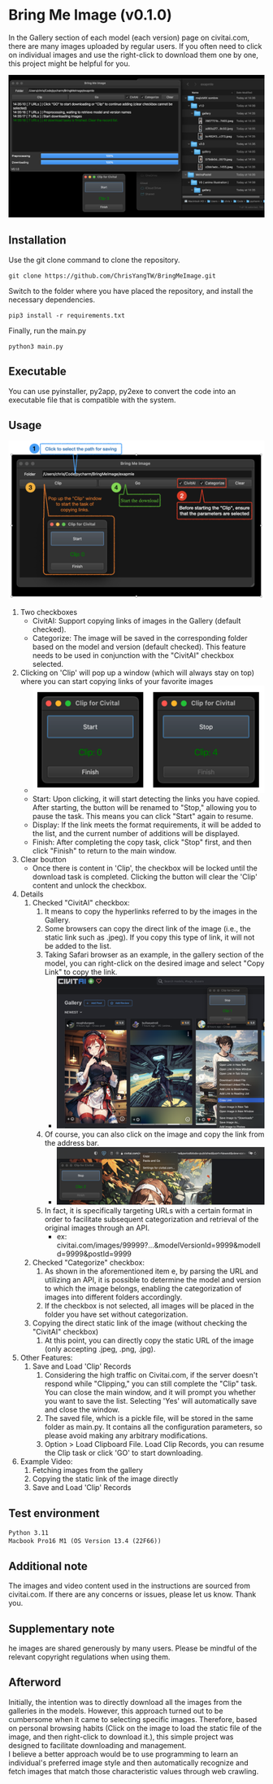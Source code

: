 # Bring Me Image (v0.1.0)
In the Gallery section of each model (each version) page on civitai.com, there are many images uploaded by regular users. If you often need to click on individual images and use the right-click to download them one by one, this project might be helpful for you.

![sample1](examples/sample1_v0_1_0.png)

## Installation
Use the git clone command to clone the repository.
```
git clone https://github.com/ChrisYangTW/BringMeImage.git
```
Switch to the folder where you have placed the repository,
and install the necessary dependencies.
```
pip3 install -r requirements.txt
```
Finally, run the main.py
```
python3 main.py
```

## Executable
You can use pyinstaller, py2app, py2exe to convert the code into an executable file that is compatible with the system.

## Usage
![sample2](examples/sample2_v0_1_0.png)
1. Two checkboxes
   * CivitAI: Support copying links of images in the Gallery (default checked).
   * Categorize: The image will be saved in the corresponding folder based on the model and version (default checked). This feature needs to be used in conjunction with the "CivitAI" checkbox selected.
2. Clicking on 'Clip' will pop up a window (which will always stay on top) where you can start copying links of your favorite images
   * ![sample3](examples/sample3_v0_1_0.png)
   * Start: Upon clicking, it will start detecting the links you have copied. After starting, the button will be renamed to "Stop," allowing you to pause the task. This means you can click "Start" again to resume.
   * Display: If the link meets the format requirements, it will be added to the list, and the current number of additions will be displayed.
   * Finish: After completing the copy task, click "Stop" first, and then click "Finish" to return to the main window.
3. Clear boutton
   * Once there is content in 'Clip', the checkbox will be locked until the download task is completed. Clicking the button will clear the 'Clip' content and unlock the checkbox.
4. Details
   1. Checked "CivitAI" checkbox:
      1. It means to copy the hyperlinks referred to by the images in the Gallery.
      2. Some browsers can copy the direct link of the image (i.e., the static link such as .jpeg). If you copy this type of link, it will not be added to the list.
      3. Taking Safari browser as an example, in the gallery section of the model, you can right-click on the desired image and select "Copy Link" to copy the link.
         * ![sample4](examples/sample4_v0_1_0.png)
      4. Of course, you can also click on the image and copy the link from the address bar.
         * ![sample5](examples/sample5_v0_1_0.png)
      5. In fact, it is specifically targeting URLs with a certain format in order to facilitate subsequent categorization and retrieval of the original images through an API.
         * ex: civitai.com/images/99999?...&modelVersionId=9999&modelId=9999&postId=9999
   2. Checked "Categorize" checkbox:
      1. As shown in the aforementioned item e, by parsing the URL and utilizing an API, it is possible to determine the model and version to which the image belongs, enabling the categorization of images into different folders accordingly.
      2. If the checkbox is not selected, all images will be placed in the folder you have set without categorization.
   3. Copying the direct static link of the image (without checking the "CivitAI" checkbox)
      1. At this point, you can directly copy the static URL of the image (only accepting .jpeg, .png, .jpg).
5. Other Features:
   1. Save and Load 'Clip' Records
      1. Considering the high traffic on Civitai.com, if the server doesn't respond while "Clipping," you can still complete the "Clip" task. You can close the main window, and it will prompt you whether you want to save the list. Selecting 'Yes' will automatically save and close the window.
      2. The saved file, which is a pickle file, will be stored in the same folder as main.py. It contains all the configuration parameters, so please avoid making any arbitrary modifications.
      3. Option > Load Clipboard File. Load Clip Records, you can resume the Clip task or click 'GO' to start downloading.
6. Example Video:
   1. Fetching images from the gallery
   2. Copying the static link of the image directly
   3. Save and Load 'Clip' Records


## Test environment
```
Python 3.11
Macbook Pro16 M1 (OS Version 13.4 (22F66))
```

## Additional note
The images and video content used in the instructions are sourced from civitai.com. If there are any concerns or issues, please let us know. Thank you.

## Supplementary note
he images are shared generously by many users. Please be mindful of the relevant copyright regulations when using them.

## Afterword
 Initially, the intention was to directly download all the images from the galleries in the models. However, this approach turned out to be cumbersome when it came to selecting specific images. Therefore, based on personal browsing habits (Click on the image to load the static file of the image, and then right-click to download it.), this simple project was designed to facilitate downloading and management.  
 I believe a better approach would be to use programming to learn an individual's preferred image style and then automatically recognize and fetch images that match those characteristic values through web crawling.